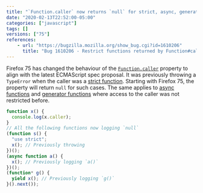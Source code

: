 ```yaml
---
title: "`Function.caller` now returns `null` for strict, async, generator functions"
date: "2020-02-13T22:52:00-05:00"
categories: ["javascript"]
tags: []
versions: ["75"]
references:
    - url: "https://bugzilla.mozilla.org/show_bug.cgi?id=1610206"
      title: "Bug 1610206 - Restrict functions returned by Function#caller"
---
```

Firefox 75 has changed the behaviour of the [`Function.caller`](https://developer.mozilla.org/docs/Web/JavaScript/Reference/Global_Objects/Function/caller) property to align with the latest ECMAScript spec proposal. It was previously throwing a `TypeError` when the caller was a [strict function](https://developer.mozilla.org/docs/Web/JavaScript/Reference/Strict_mode). Starting with Firefox 75, the property will return `null` for such cases. The same applies to [async functions](https://developer.mozilla.org/docs/Web/JavaScript/Reference/Statements/async_function) and [generator functions](https://developer.mozilla.org/docs/Web/JavaScript/Reference/Statements/function*) where access to the caller was not restricted before.

```js
function x() {
  console.log(x.caller);
}
// All the following functions now logging `null`
(function s() {
  "use strict";
  x(); // Previously throwing
})();
(async function a() {
  x(); // Previously logging `a()`
})();
(function* g() {
  yield x(); // Previously logging `g()`
}().next());
```
